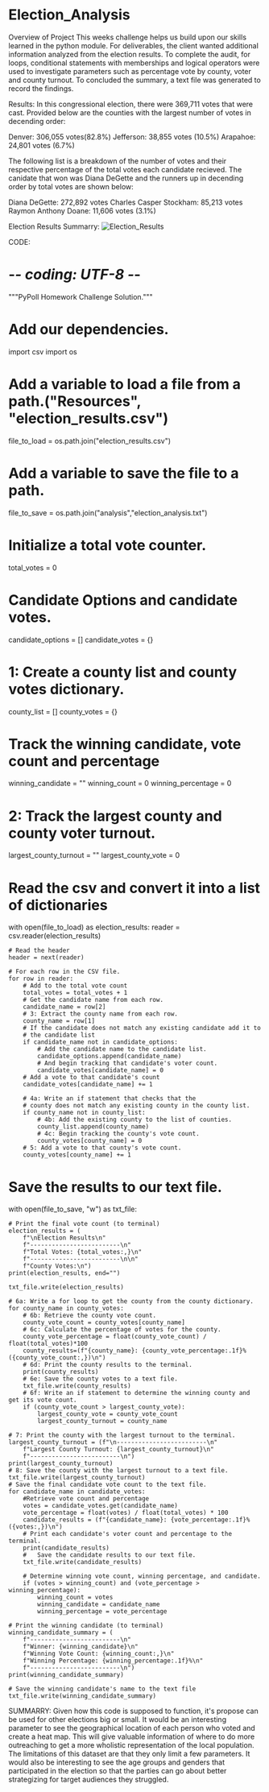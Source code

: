 # Election_Analysis
Overview of Project
This weeks challenge helps us build upon our skills learned in the python module. For deliverables, the client wanted additional information analyzed from the election 
results. To complete the audit, for loops, conditional statements with memberships and logical operators were used to investigate parameters such as percentage vote by 
county, voter and county turnout. To concluded the summary, a text file was generated to record the findings.

Results:
In this congressional election, there were 369,711 votes that were cast. Provided below are the counties with the largest number of votes in decending order:

Denver: 306,055 votes(82.8%)
Jefferson: 38,855 votes (10.5%)
Arapahoe: 24,801 votes (6.7%)

The following list is a breakdown of the number of votes and their respective percentage of the total votes each candidate recieved. The canidate that won was Diana 
DeGette and the runners up in decending order by total votes are shown below:

Diana DeGette: 272,892 votes
Charles Casper Stockham: 85,213 votes
Raymon Anthony Doane: 11,606 votes (3.1%)

Election Results Summarry:
![Election_Results](https://user-images.githubusercontent.com/109875421/185286584-05ecde93-b333-4de8-917c-f024c4e17fb3.png)

CODE:
# -*- coding: UTF-8 -*-
"""PyPoll Homework Challenge Solution."""

# Add our dependencies.
import csv
import os

# Add a variable to load a file from a path.("Resources", "election_results.csv")
file_to_load = os.path.join("election_results.csv")
# Add a variable to save the file to a path.
file_to_save =  os.path.join("analysis","election_analysis.txt")

# Initialize a total vote counter.
total_votes = 0

# Candidate Options and candidate votes.
candidate_options = []
candidate_votes = {}

# 1: Create a county list and county votes dictionary.
county_list = []
county_votes = {}

# Track the winning candidate, vote count and percentage
winning_candidate = ""
winning_count = 0
winning_percentage = 0

# 2: Track the largest county and county voter turnout.
largest_county_turnout = ""
largest_county_vote = 0

# Read the csv and convert it into a list of dictionaries
with open(file_to_load) as election_results:
    reader = csv.reader(election_results)

    # Read the header
    header = next(reader)

    # For each row in the CSV file.
    for row in reader:
        # Add to the total vote count
        total_votes = total_votes + 1
        # Get the candidate name from each row.
        candidate_name = row[2]
        # 3: Extract the county name from each row.
        county_name = row[1]
        # If the candidate does not match any existing candidate add it to
        # the candidate list
        if candidate_name not in candidate_options:
            # Add the candidate name to the candidate list.
            candidate_options.append(candidate_name)
            # And begin tracking that candidate's voter count.
            candidate_votes[candidate_name] = 0
        # Add a vote to that candidate's count
        candidate_votes[candidate_name] += 1

        # 4a: Write an if statement that checks that the
        # county does not match any existing county in the county list.
        if county_name not in county_list:
            # 4b: Add the existing county to the list of counties.
            county_list.append(county_name)
            # 4c: Begin tracking the county's vote count.
            county_votes[county_name] = 0
        # 5: Add a vote to that county's vote count.
        county_votes[county_name] += 1

# Save the results to our text file.
with open(file_to_save, "w") as txt_file:

    # Print the final vote count (to terminal)
    election_results = (
        f"\nElection Results\n"
        f"-------------------------\n"
        f"Total Votes: {total_votes:,}\n"
        f"-------------------------\n\n"
        f"County Votes:\n")
    print(election_results, end="")

    txt_file.write(election_results)

    # 6a: Write a for loop to get the county from the county dictionary.
    for county_name in county_votes:
        # 6b: Retrieve the county vote count.
        county_vote_count = county_votes[county_name]
        # 6c: Calculate the percentage of votes for the county.
        county_vote_percentage = float(county_vote_count) / float(total_votes)*100
        county_results=(f"{county_name}: {county_vote_percentage:.1f}% ({county_vote_count:,})\n")
        # 6d: Print the county results to the terminal.
        print(county_results)
        # 6e: Save the county votes to a text file.
        txt_file.write(county_results)
        # 6f: Write an if statement to determine the winning county and get its vote count.
        if (county_vote_count > largest_county_vote):
            largest_county_vote = county_vote_count
            largest_county_turnout = county_name

    # 7: Print the county with the largest turnout to the terminal.
    largest_county_turnout = (f"\n-------------------------\n"
        f"Largest County Turnout: {largest_county_turnout}\n"
        f"-------------------------\n")
    print(largest_county_turnout)
    # 8: Save the county with the largest turnout to a text file.
    txt_file.write(largest_county_turnout)
    # Save the final candidate vote count to the text file.
    for candidate_name in candidate_votes:
        #Retrieve vote count and percentage
        votes = candidate_votes.get(candidate_name)
        vote_percentage = float(votes) / float(total_votes) * 100
        candidate_results = (f"{candidate_name}: {vote_percentage:.1f}% ({votes:,})\n")
        # Print each candidate's voter count and percentage to the terminal.  
        print(candidate_results)
        #   Save the candidate results to our text file.
        txt_file.write(candidate_results)

        # Determine winning vote count, winning percentage, and candidate.
        if (votes > winning_count) and (vote_percentage > winning_percentage):
            winning_count = votes
            winning_candidate = candidate_name
            winning_percentage = vote_percentage
            
    # Print the winning candidate (to terminal)
    winning_candidate_summary = (
        f"-------------------------\n"
        f"Winner: {winning_candidate}\n"
        f"Winning Vote Count: {winning_count:,}\n"
        f"Winning Percentage: {winning_percentage:.1f}%\n"
        f"-------------------------\n")
    print(winning_candidate_summary)

    # Save the winning candidate's name to the text file
    txt_file.write(winning_candidate_summary)
    
SUMMARRY:
Given how this code is supposed to function, it's propose can be used for other elections big or small. It would be an interesting parameter to see the geographical 
location of each person who voted and create a heat map. This will give valuable information of where to do more outreaching to get a more wholistic representation of 
the local population. The limitations of this dataset are that they only limit a few parameters. It would also be interesting to see the age groups and genders that 
participated in the election so that the parties can go about better strategizing for target audiences they struggled.

